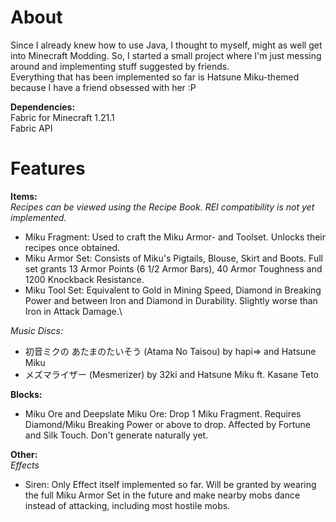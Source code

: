 # About
Since I already knew how to use Java, I thought to myself, might as well get into Minecraft Modding. So, I started a small project where I'm just messing around and implementing stuff suggested by friends.\
Everything that has been implemented so far is Hatsune Miku-themed because I have a friend obsessed with her :P

**Dependencies:**\
Fabric for Minecraft 1.21.1\
Fabric API

# Features
**Items:**\
*Recipes can be viewed using the Recipe Book. REI compatibility is not yet implemented.*

- Miku Fragment: Used to craft the Miku Armor- and Toolset. Unlocks their recipes once obtained.
- Miku Armor Set: Consists of Miku's Pigtails, Blouse, Skirt and Boots. Full set grants 13 Armor Points (6 1/2 Armor Bars), 40 Armor Toughness and 1200 Knockback Resistance.
- Miku Tool Set: Equivalent to Gold in Mining Speed, Diamond in Breaking Power and between Iron and Diamond in Durability. Slightly worse than Iron in Attack Damage.\

*Music Discs:*
- 初音ミクの あたまのたいそう (Atama No Taisou) by hapi⇒ and Hatsune Miku
- メズマライザー (Mesmerizer) by 32ki and Hatsune Miku ft. Kasane Teto

**Blocks:**
- Miku Ore and Deepslate Miku Ore: Drop 1 Miku Fragment. Requires Diamond/Miku Breaking Power or above to drop. Affected by Fortune and Silk Touch. Don't generate naturally yet.

**Other:**\
*Effects*
- Siren: Only Effect itself implemented so far. Will be granted by wearing the full Miku Armor Set in the future and make nearby mobs dance instead of attacking, including most hostile mobs.
